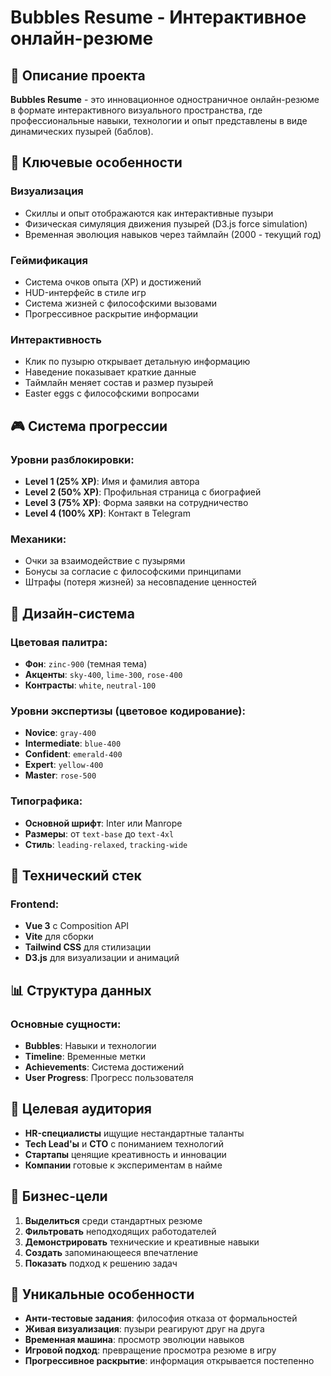 # Bubbles Resume - Интерактивное онлайн-резюме

## 🎯 Описание проекта

**Bubbles Resume** - это инновационное одностраничное онлайн-резюме в формате интерактивного визуального пространства, где профессиональные навыки, технологии и опыт представлены в виде динамических пузырей (баблов).

## 🌟 Ключевые особенности

### Визуализация
- Скиллы и опыт отображаются как интерактивные пузыри
- Физическая симуляция движения пузырей (D3.js force simulation)
- Временная эволюция навыков через таймлайн (2000 - текущий год)

### Геймификация
- Система очков опыта (XP) и достижений
- HUD-интерфейс в стиле игр
- Система жизней с философскими вызовами
- Прогрессивное раскрытие информации

### Интерактивность
- Клик по пузырю открывает детальную информацию
- Наведение показывает краткие данные
- Таймлайн меняет состав и размер пузырей
- Easter eggs с философскими вопросами

## 🎮 Система прогрессии

### Уровни разблокировки:
- **Level 1 (25% XP)**: Имя и фамилия автора
- **Level 2 (50% XP)**: Профильная страница с биографией
- **Level 3 (75% XP)**: Форма заявки на сотрудничество
- **Level 4 (100% XP)**: Контакт в Telegram

### Механики:
- Очки за взаимодействие с пузырями
- Бонусы за согласие с философскими принципами
- Штрафы (потеря жизней) за несовпадение ценностей

## 🎨 Дизайн-система

### Цветовая палитра:
- **Фон**: `zinc-900` (темная тема)
- **Акценты**: `sky-400`, `lime-300`, `rose-400`
- **Контрасты**: `white`, `neutral-100`

### Уровни экспертизы (цветовое кодирование):
- **Novice**: `gray-400`
- **Intermediate**: `blue-400`
- **Confident**: `emerald-400`
- **Expert**: `yellow-400`
- **Master**: `rose-500`

### Типографика:
- **Основной шрифт**: Inter или Manrope
- **Размеры**: от `text-base` до `text-4xl`
- **Стиль**: `leading-relaxed`, `tracking-wide`

## 🔧 Технический стек

### Frontend:
- **Vue 3** с Composition API
- **Vite** для сборки
- **Tailwind CSS** для стилизации
- **D3.js** для визуализации и анимаций

## 📊 Структура данных

### Основные сущности:
- **Bubbles**: Навыки и технологии
- **Timeline**: Временные метки
- **Achievements**: Система достижений
- **User Progress**: Прогресс пользователя

## 🎯 Целевая аудитория

- **HR-специалисты** ищущие нестандартные таланты
- **Tech Lead'ы** и **CTO** с пониманием технологий
- **Стартапы** ценящие креативность и инновации
- **Компании** готовые к экспериментам в найме

## 🚀 Бизнес-цели

1. **Выделиться** среди стандартных резюме
2. **Фильтровать** неподходящих работодателей
3. **Демонстрировать** технические и креативные навыки
4. **Создать** запоминающееся впечатление
5. **Показать** подход к решению задач

## 🎪 Уникальные особенности

- **Анти-тестовые задания**: философия отказа от формальностей
- **Живая визуализация**: пузыри реагируют друг на друга
- **Временная машина**: просмотр эволюции навыков
- **Игровой подход**: превращение просмотра резюме в игру
- **Прогрессивное раскрытие**: информация открывается постепенно 